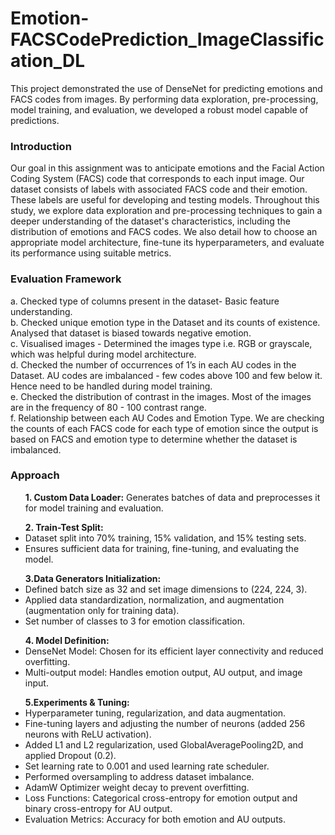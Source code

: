 # Emotion-FACSCodePrediction_ImageClassification_DL
This project demonstrated the use of DenseNet for predicting emotions and FACS codes from images. By performing data exploration, pre-processing, model training, and evaluation, we developed a robust model capable of predictions. 
### Introduction 
Our goal in this assignment was to anticipate emotions and the Facial Action Coding System (FACS) code that corresponds to each input image. Our dataset consists of labels with associated FACS code and their emotion. These labels are useful for developing and testing models. Throughout this study, we explore data exploration and pre-processing techniques to gain a deeper understanding of the dataset's characteristics, including the distribution of emotions and FACS codes. We also detail how to choose an appropriate model architecture, fine-tune its hyperparameters, and evaluate its performance using suitable metrics.
### Evaluation Framework

a. Checked type of columns present in the dataset- Basic feature understanding.<br/>
b. Checked unique emotion type in the Dataset and its counts of existence. Analysed that dataset is biased towards negative emotion.<br/>
c. Visualised images - Determined the images type i.e.  RGB or grayscale, which was helpful during model architecture.<br/>
d. Checked the number of occurrences of 1’s in each AU codes in the Dataset.  AU codes are imbalanced - few codes above 100 and few below it. Hence need to be handled during model training.<br/>
e. Checked the distribution of contrast in the images. Most of the images are in the frequency of 80 - 100 contrast range.<br/>
f. Relationship between each AU Codes and Emotion Type. We are checking the counts of each FACS code for each type of emotion since the output is based on FACS and emotion type to determine whether the dataset is imbalanced.<br/>

### Approach
<ul><b>1. Custom Data Loader:</b> Generates batches of data and preprocesses it for model training and evaluation.</ul>

<ul><b>2. Train-Test Split:</b>
<li>Dataset split into 70% training, 15% validation, and 15% testing sets.</li>
<li>Ensures sufficient data for training, fine-tuning, and evaluating the model.</li>
</ul>

<ul><b>3.Data Generators Initialization:</b>
<li>Defined batch size as 32 and set image dimensions to (224, 224, 3).</li>
<li>Applied data standardization, normalization, and augmentation (augmentation only for training data).</li>
<li>Set number of classes to 3 for emotion classification.</li>
</ul>

<ul><b>4. Model Definition:</b>
<li>DenseNet Model: Chosen for its efficient layer connectivity and reduced overfitting.</li>
<li>Multi-output model: Handles emotion output, AU output, and image input.</li>
</ul>


<ul><b>5.Experiments & Tuning:</b>
<li>Hyperparameter tuning, regularization, and data augmentation.</li>
<li>Fine-tuning layers and adjusting the number of neurons (added 256 neurons with ReLU activation).</li>
<li>Added L1 and L2 regularization, used GlobalAveragePooling2D, and applied Dropout (0.2).</li>
<li>Set learning rate to 0.001 and used learning rate scheduler.</li>
<li>Performed oversampling to address dataset imbalance.</li>
<li>AdamW Optimizer weight decay to prevent overfitting.</li>
<li>Loss Functions: Categorical cross-entropy for emotion output and binary cross-entropy for AU output.</li>

<li>Evaluation Metrics: Accuracy for both emotion and AU outputs.</li>
</ul>
